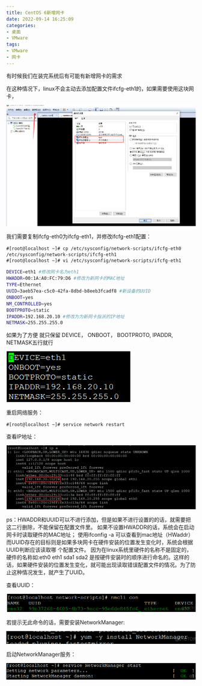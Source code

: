 ```yaml
---
title: CentOS 6新增网卡
date: 2022-09-14 16:25:09
categories: 
- 桌面
- VMware
tags:
- VMware
- 网卡
---
```


有时候我们在装完系统后有可能有新增网卡的需求

<!--more-->



在这种情况下，linux不会主动去添加配置文件ifcfg-eth1的，如果需要使用这块网卡，

![image-20220914162718967](CentOS-6新增网卡/image-20220914162718967.png)

我们需要复制ifcfg-eth0为ifcfg-eth1，并修改ifcfg-eth1配置：

```
#[root@localhost ~]# cp /etc/sysconfig/network-scripts/ifcfg-eth0 /etc/sysconfig/network-scripts/ifcfg-eth1
#[root@localhost ~]# vi /etc/sysconfig/network-scripts/ifcfg-eth1
```

```bash
DEVICE=eth1 #修改网卡名为eth1
HWADDR=00:1A:A0:FC:79:D6 #修改为新网卡的MAC地址
TYPE=Ethernet
UUID=3aeb57ea-c5c0-42fa-8dbd-b8eeb3fcadf8 #新设备的UUID
ONBOOT=yes
NM_CONTROLLED=yes
BOOTPROTO=static
IPADDR=192.168.20.10 #修改为为新网卡指派的IP地址
NETMASK=255.255.255.0
```

如果为了方便 就只保留 DEVICE， ONBOOT， BOOTPROTO, IPADDR, NETMASK五行就行

![image-20220914162805987](CentOS-6新增网卡/image-20220914162805987.png)

重启网络服务：

```
#[root@localhost ~]# service network restart
```

查看IP地址：

![image-20220914162823455](CentOS-6新增网卡/image-20220914162823455.png)

ps：HWADDR和UUID可以不进行添加，但是如果不进行设置的的话，就需要把这二行删除，不能保留在配置文件里。
如果不设置HWADDR的话，系统会在启动网卡时读取硬件的MAC地址；
使用ifconfig -a 可以查看到mac地址（HWaddr）
而UUID存在的目标则是如果多块网卡在硬件安装的位置发生变化时，系统会根据UUID判断应该读取哪 个配置文件。
因为在linux系统里硬件的名称不是固定的，硬件的名称如:eth0 eth1 sda1 sda2 是按硬件安装时的顺序进行命名的。这样的话，如果硬件安装的位置发生变化，就可能出现读取错误配置文件的情况。为了防止这种情况发生，就产生了UUID。



查看UUID：

![image-20220914162857102](CentOS-6新增网卡/image-20220914162857102.png)

若提示无此命令的话，需要安装NetworkManager:

![image-20220914162916572](CentOS-6新增网卡/image-20220914162916572.png)

启动NetworkManager服务：

![image-20220914162926766](CentOS-6新增网卡/image-20220914162926766.png)
